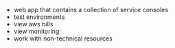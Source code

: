 - web app that contains a collection of service consoles
- test environments
- view aws bills
- view monitoring
- work with non-technical resources